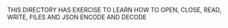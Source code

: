 THIS DIRECTORY HAS EXERCISE TO LEARN HOW TO OPEN, CLOSE, READ, WRITE, FILES AND JSON ENCODE AND DECODE